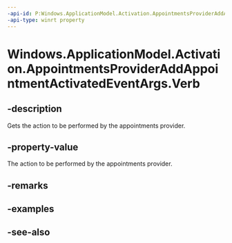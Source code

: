 ----api-id: P:Windows.ApplicationModel.Activation.AppointmentsProviderAddAppointmentActivatedEventArgs.Verb
-api-type: winrt property
---<!-- Property syntaxpublic string Verb { get; }--># Windows.ApplicationModel.Activation.AppointmentsProviderAddAppointmentActivatedEventArgs.Verb## -descriptionGets the action to be performed by the appointments provider.## -property-valueThe action to be performed by the appointments provider.## -remarks## -examples## -see-also